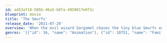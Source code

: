 ```yaml
---
id: ad53af10-505b-46a5-b8fa-4950017e0f1c
blueprint: movie
title: 'The Smurfs'
release_date: '2011-07-29'
overview: 'When the evil wizard Gargamel chases the tiny blue Smurfs out of their village, they tumble from their magical world and into ours -- in fact, smack dab in the middle of Central Park. Just three apples high and stuck in the Big Apple, the Smurfs must find a way to get back to their village before Gargamel tracks them down.'
genres: '[{"id": 16, "name": "Animation"}, {"id": 10751, "name": "Family"}, {"id": 12, "name": "Adventure"}, {"id": 35, "name": "Comedy"}, {"id": 14, "name": "Fantasy"}]'
---
```

